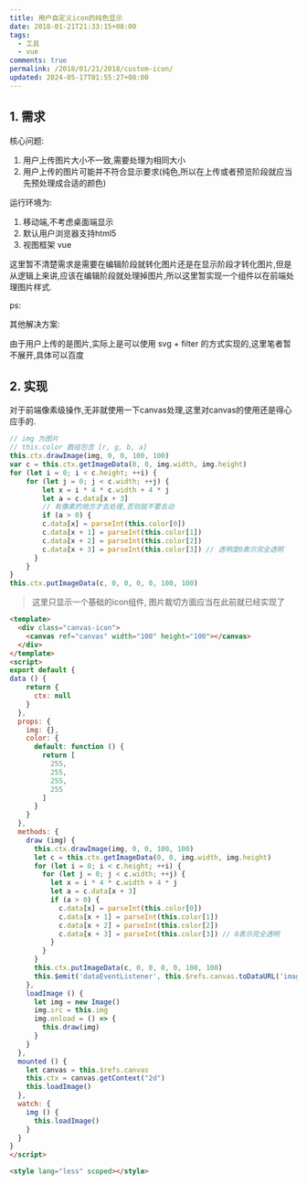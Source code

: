 ```yaml
---
title: 用户自定义icon的纯色显示
date: 2018-01-21T21:33:15+08:00
tags:
  - 工具
  - vue
comments: true
permalink: /2018/01/21/2018/custom-icon/
updated: 2024-05-17T01:55:27+08:00
---
```


## 1. 需求

核心问题:

1. 用户上传图片大小不一致,需要处理为相同大小
2. 用户上传的图片可能并不符合显示要求(纯色,所以在上传或者预览阶段就应当先预处理成合适的颜色)

运行环境为: 

1. 移动端,不考虑桌面端显示
2. 默认用户浏览器支持html5
3. 视图框架 vue

这里暂不清楚需求是需要在编辑阶段就转化图片还是在显示阶段才转化图片,但是从逻辑上来讲,应该在编辑阶段就处理掉图片,所以这里暂实现一个组件以在前端处理图片样式.

ps: 

其他解决方案:

由于用户上传的是图片,实际上是可以使用 svg + filter 的方式实现的,这里笔者暂不展开,具体可以百度

## 2. 实现

对于前端像素级操作,无非就使用一下canvas处理,这里对canvas的使用还是得心应手的.



```javascript
// img 为图片
// this.color 数组包含 [r, g, b, a]
this.ctx.drawImage(img, 0, 0, 100, 100)
var c = this.ctx.getImageData(0, 0, img.width, img.height)
for (let i = 0; i < c.height; ++i) {
    for (let j = 0; j < c.width; ++j) {
        let x = i * 4 * c.width + 4 * j
        let a = c.data[x + 3]
        // 有像素的地方才去处理,否则就不要去动
        if (a > 0) {
        c.data[x] = parseInt(this.color[0])
        c.data[x + 1] = parseInt(this.color[1])
        c.data[x + 2] = parseInt(this.color[2])
        c.data[x + 3] = parseInt(this.color[3]) // 透明度0表示完全透明
      }
    }
}
this.ctx.putImageData(c, 0, 0, 0, 0, 100, 100)
```

> 这里只显示一个基础的icon组件, 图片裁切方面应当在此前就已经实现了

```html
<template>
  <div class="canvas-icon">
    <canvas ref="canvas" width="100" height="100"></canvas>
  </div>
</template>
<script>
export default {
data () {
    return {
      ctx: null
    }
  },
  props: {
    img: {},
    color: {
      default: function () {
        return [
          255,
          255,
          255,
          255
        ]
      }
    }
  },
  methods: {
    draw (img) {
      this.ctx.drawImage(img, 0, 0, 100, 100)
      let c = this.ctx.getImageData(0, 0, img.width, img.height)
      for (let i = 0; i < c.height; ++i) {
        for (let j = 0; j < c.width; ++j) {
          let x = i * 4 * c.width + 4 * j
          let a = c.data[x + 3]
          if (a > 0) {
            c.data[x] = parseInt(this.color[0])
            c.data[x + 1] = parseInt(this.color[1])
            c.data[x + 2] = parseInt(this.color[2])
            c.data[x + 3] = parseInt(this.color[3]) // 0表示完全透明
          }
        }
      }
      this.ctx.putImageData(c, 0, 0, 0, 0, 100, 100)
      this.$emit('dataEventListener', this.$refs.canvas.toDataURL('image/jpeg'))
    },
    loadImage () {
      let img = new Image()
      img.src = this.img
      img.onload = () => {
        this.draw(img)
      }
    }
  },
  mounted () {
    let canvas = this.$refs.canvas
    this.ctx = canvas.getContext("2d")
    this.loadImage()
  },
  watch: {
    img () {
      this.loadImage()
    }
  }
}
</script>

<style lang="less" scoped></style>
```





